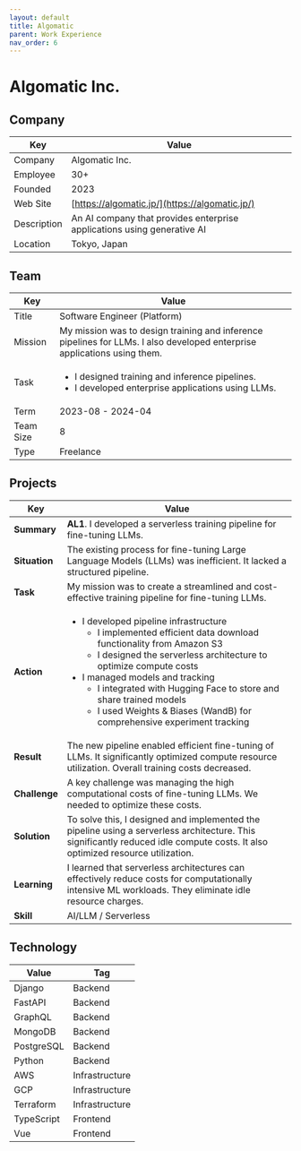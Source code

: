 ```yaml
---
layout: default
title: Algomatic
parent: Work Experience
nav_order: 6
---
```


# Algomatic Inc.

## Company

| Key         | Value                                                                  |
| ----------- | ---------------------------------------------------------------------- |
| Company     | Algomatic Inc.                                                         |
| Employee    | 30+                                                                    |
| Founded     | 2023                                                                   |
| Web Site    | [https://algomatic.jp/](https://algomatic.jp/)                   |
| Description | An AI company that provides enterprise applications using generative AI |
| Location    | Tokyo, Japan                                                           |

## Team

<table>
  <thead>
    <tr>
      <th>Key</th>
      <th>Value</th>
    </tr>
  </thead>
  <tbody>
    <tr>
      <td>Title</td>
      <td>Software Engineer (Platform)</td>
    </tr>
    <tr>
      <td>Mission</td>
      <td>My mission was to design training and inference pipelines for LLMs. I also developed enterprise applications using them.</td>
    </tr>
    <tr>
      <td>Task</td>
      <td>
        <ul>
          <li>I designed training and inference pipelines.</li>
          <li>I developed enterprise applications using LLMs.</li>
        </ul>
      </td>
    </tr>
    <tr>
      <td>Term</td>
      <td>2023-08 - 2024-04</td>
    </tr>
    <tr>
      <td>Team Size</td>
      <td>8</td>
    </tr>
    <tr>
      <td>Type</td>
      <td>Freelance</td>
    </tr>
  </tbody>
</table>

## Projects

<table>
  <thead>
    <tr>
      <th>Key</th>
      <th>Value</th>
    </tr>
  </thead>
  <tbody>
    <tr>
      <td><strong>Summary</strong></td>
      <td><strong>AL1</strong>. I developed a serverless training pipeline for fine-tuning LLMs.</td>
    </tr>
    <tr>
      <td><strong>Situation</strong></td>
      <td>The existing process for fine-tuning Large Language Models (LLMs) was inefficient. It lacked a structured pipeline.</td>
    </tr>
    <tr>
      <td><strong>Task</strong></td>
      <td>My mission was to create a streamlined and cost-effective training pipeline for fine-tuning LLMs.</td>
    </tr>
    <tr>
      <td><strong>Action</strong></td>
      <td>
        <ul>
          <li>I developed pipeline infrastructure
            <ul>
              <li>I implemented efficient data download functionality from Amazon S3</li>
              <li>I designed the serverless architecture to optimize compute costs</li>
            </ul>
          </li>
          <li>I managed models and tracking
            <ul>
              <li>I integrated with Hugging Face to store and share trained models</li>
              <li>I used Weights & Biases (WandB) for comprehensive experiment tracking</li>
            </ul>
          </li>
        </ul>
      </td>
    </tr>
    <tr>
      <td><strong>Result</strong></td>
      <td>The new pipeline enabled efficient fine-tuning of LLMs. It significantly optimized compute resource utilization. Overall training costs decreased.</td>
    </tr>
    <tr>
      <td><strong>Challenge</strong></td>
      <td>A key challenge was managing the high computational costs of fine-tuning LLMs. We needed to optimize these costs.</td>
    </tr>
    <tr>
      <td><strong>Solution</strong></td>
      <td>To solve this, I designed and implemented the pipeline using a serverless architecture. This significantly reduced idle compute costs. It also optimized resource utilization.</td>
    </tr>
    <tr>
      <td><strong>Learning</strong></td>
      <td>I learned that serverless architectures can effectively reduce costs for computationally intensive ML workloads. They eliminate idle resource charges.</td>
    </tr>
    <tr>
      <td><strong>Skill</strong></td>
      <td>AI/LLM / Serverless</td>
    </tr>
  </tbody>
</table>

## Technology

| Value      | Tag            |
| ---------- | -------------- |
| Django     | Backend        |
| FastAPI    | Backend        |
| GraphQL    | Backend        |
| MongoDB    | Backend        |
| PostgreSQL | Backend        |
| Python     | Backend        |
| AWS        | Infrastructure |
| GCP        | Infrastructure |
| Terraform  | Infrastructure |
| TypeScript | Frontend       |
| Vue        | Frontend       |
